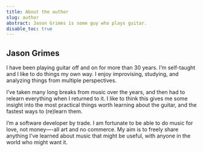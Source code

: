 ```yaml
---
title: About the author
slug: author
abstract: Jason Grimes is some guy who plays guitar.
disable_toc: true
---
```


## Jason Grimes

I have been playing guitar off and on for more than 30 years. 
I’m self-taught and I like to do things my own way. 
I enjoy improvising, studying, and analyzing things from multiple perspectives. 

I’ve taken many long breaks from music over the years, 
and then had to relearn everything when I returned to it. 
I like to think this gives me some insight into the most practical things worth learning about the guitar, 
and the fastest ways to (re)learn them.

I’m a software developer by trade. 
I am fortunate to be able to do music for love, 
not money—-all art and no commerce. 
My aim is to freely share anything I’ve learned about music that might be useful, 
with anyone in the world who might want it.
